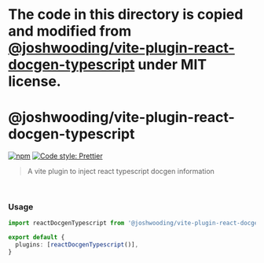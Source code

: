 # The code in this directory is copied and modified from [@joshwooding/vite-plugin-react-docgen-typescript](https://github.com/joshwooding/vite-plugin-react-docgen-typescript/tree/bf0ea3a603fb388bc28104c65aea49beb236aa6c) under MIT license.

# @joshwooding/vite-plugin-react-docgen-typescript

[![npm](https://img.shields.io/npm/v/@joshwooding/vite-plugin-react-docgen-typescript.svg)](https://www.npmjs.com/package/@joshwooding/vite-plugin-react-docgen-typescript)
[![Code style: Prettier](https://img.shields.io/badge/code_style-prettier-ff69b4.svg)](https://github.com/prettier/prettier)

> A vite plugin to inject react typescript docgen information

&nbsp;

### Usage

```ts
import reactDocgenTypescript from '@joshwooding/vite-plugin-react-docgen-typescript'

export default {
  plugins: [reactDocgenTypescript()],
}
```
